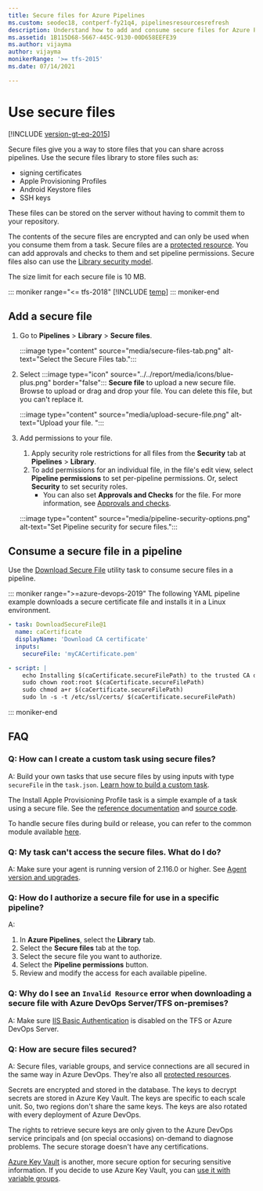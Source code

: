 ```yaml
---
title: Secure files for Azure Pipelines
ms.custom: seodec18, contperf-fy21q4, pipelinesresourcesrefresh
description: Understand how to add and consume secure files for Azure Pipelines.
ms.assetid: 1B115D68-5667-445C-9130-00D658EEFE39
ms.author: vijayma
author: vijayma
monikerRange: '>= tfs-2015'
ms.date: 07/14/2021

---
```


# Use secure files

[!INCLUDE [version-gt-eq-2015](../../includes/version-gt-eq-2015.md)]

Secure files give you a way to store files that you can share across pipelines. Use the secure files library to store files such as:

- signing certificates
- Apple Provisioning Profiles
- Android Keystore files
- SSH keys

These files can be stored on the server without having to commit them to your repository.

The contents of the secure files are encrypted and can only be used when you consume them from a task. Secure files are a [protected resource](../security/resources.md). You can add approvals and checks to them and set pipeline permissions. Secure files also can use the [Library security model](index.md#library-security).

The size limit for each secure file is 10 MB.

::: moniker range="<= tfs-2018"
[!INCLUDE [temp](../includes/concept-rename-note.md)]
::: moniker-end

## Add a secure file

1. Go to **Pipelines** > **Library** > **Secure files**.

   :::image type="content" source="media/secure-files-tab.png" alt-text="Select the Secure Files tab.":::

2. Select :::image type="icon" source="../../report/media/icons/blue-plus.png" border="false"::: **Secure file** to upload a new secure file. Browse to upload or drag and drop your file. You can delete this file, but you can't replace it.

   :::image type="content" source="media/upload-secure-file.png" alt-text="Upload your file. ":::

3. Add permissions to your file.
    1. Apply security role restrictions for all files from the **Security** tab at **Pipelines** > **Library**.
    2. To add permissions for an individual file, in the file's edit view, select **Pipeline permissions** to set per-pipeline permissions. Or, select **Security** to set security roles.
       - You can also set **Approvals and Checks** for the file. For more information, see [Approvals and checks](../process/approvals.md).

    :::image type="content" source="media/pipeline-security-options.png" alt-text="Set Pipeline security for secure files.":::

## Consume a secure file in a pipeline

Use the [Download Secure File](../tasks/utility/download-secure-file.md) utility task to consume secure files in a pipeline.

::: moniker range=">=azure-devops-2019"
The following YAML pipeline example downloads a secure certificate file and installs it in a Linux environment.

```yaml
- task: DownloadSecureFile@1
  name: caCertificate
  displayName: 'Download CA certificate'
  inputs:
    secureFile: 'myCACertificate.pem'

- script: |
    echo Installing $(caCertificate.secureFilePath) to the trusted CA directory...
    sudo chown root:root $(caCertificate.secureFilePath)
    sudo chmod a+r $(caCertificate.secureFilePath)
    sudo ln -s -t /etc/ssl/certs/ $(caCertificate.secureFilePath)
```

::: moniker-end

## FAQ

### Q: How can I create a custom task using secure files?

A: Build your own tasks that use secure files by using inputs with type `secureFile` in the `task.json`.
[Learn how to build a custom task](../../extend/develop/add-build-task.md).

The Install Apple Provisioning Profile task is a simple example of a task using a secure file. See the [reference documentation](../tasks/utility/install-apple-provisioning-profile.md) and [source code](https://github.com/Microsoft/azure-pipelines-tasks/tree/master/Tasks/InstallAppleProvisioningProfileV1).

To handle secure files during build or release, you can refer to the common module available [here](https://github.com/Microsoft/azure-pipelines-tasks/tree/master/Tasks/Common).

### Q: My task can't access the secure files. What do I do?

A: Make sure your agent is running version of 2.116.0 or higher. See [Agent version and upgrades](../agents/agents.md#agent-version-and-upgrades).

<a name="secure-file-authorization"></a>

### Q: How do I authorize a secure file for use in a specific pipeline?

A:

 1. In **Azure Pipelines**, select the **Library** tab.
 1. Select the **Secure files** tab at the top.
 1. Select the secure file you want to authorize.
 1. Select the **Pipeline permissions** button.
 1. Review and modify the access for each available pipeline.

### Q: Why do I see an `Invalid Resource` error when downloading a secure file with Azure DevOps Server/TFS on-premises?

A: Make sure [IIS Basic Authentication]( /iis/configuration/system.webserver/security/authentication/basicauthentication) is disabled on the TFS or Azure DevOps Server.

### Q: How are secure files secured?

A: Secure files, variable groups, and service connections are all secured in the same way in Azure DevOps. They're also all [protected resources](../security/resources.md).

Secrets are encrypted and stored in the database. The keys to decrypt secrets are stored in Azure Key Vault. The keys are specific to each scale unit. So, two regions don't share the same keys. The keys are also rotated with every deployment of Azure DevOps.

The rights to retrieve secure keys are only given to the Azure DevOps service principals and (on special occasions) on-demand to diagnose problems. The secure storage doesn't have any certifications.

[Azure Key Vault](/azure/key-vault/general/basic-concepts) is another, more secure option for securing sensitive information. If you decide to use Azure Key Vault, you can [use it with variable groups](../release/azure-key-vault.md).
